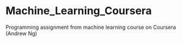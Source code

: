 # Machine_Learning_Coursera
Programming assignment from machine learning course on Coursera (Andrew Ng)
